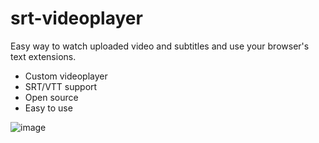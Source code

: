 # srt-videoplayer

Easy way to watch uploaded video and subtitles and use your browser's text extensions.
- Custom videoplayer 
- SRT/VTT support
- Open source
- Easy to use

  
![image](https://github.com/TwilightHunt/srt-videoplayer/assets/55912590/a782e4a0-50b0-48be-b0b9-8f5af4f8cbb3)

